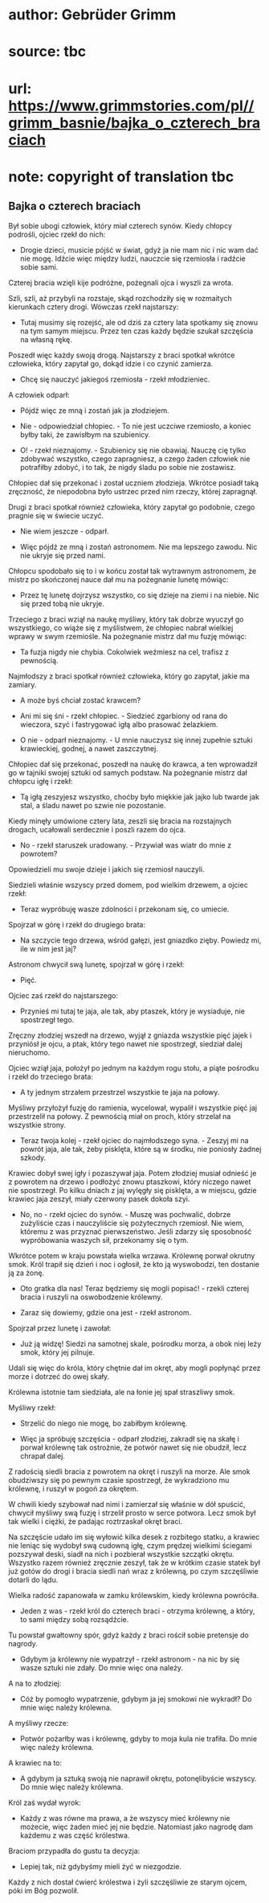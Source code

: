 # author: Gebrüder Grimm
# source: tbc
# url: https://www.grimmstories.com/pl//grimm_basnie/bajka_o_czterech_braciach
# note: copyright of translation tbc

## Bajka o czterech braciach 

Był sobie ubogi człowiek, który miał czterech synów. Kiedy chłopcy
podrośli, ojciec rzekł do nich:

- Drogie dzieci, musicie pójść w świat, gdyż ja nie mam nic i nic wam
dać nie mogę. Idźcie więc między ludzi, nauczcie się rzemiosła i radźcie
sobie sami.

Czterej bracia wzięli kije podróżne, pożegnali ojca i wyszli za wrota.

Szli, szli, aż przybyli na rozstaje, skąd rozchodziły się w rozmaitych
kierunkach cztery drogi. Wówczas rzekł najstarszy:

- Tutaj musimy się rozejść, ale od dziś za cztery lata spotkamy się
znowu na tym samym miejscu. Przez ten czas każdy będzie szukał szczęścia
na własną rękę.

Poszedł więc każdy swoją drogą. Najstarszy z braci spotkał wkrótce
człowieka, który zapytał go, dokąd idzie i co czynić zamierza.

- Chcę się nauczyć jakiegoś rzemiosła - rzekł młodzieniec.

A człowiek odparł:

- Pójdź więc ze mną i zostań jak ja złodziejem.

- Nie - odpowiedział chłopiec. - To nie jest uczciwe rzemiosło, a
koniec byłby taki, że zawisłbym na szubienicy.

- O! - rzekł nieznajomy. - Szubienicy się nie obawiaj. Nauczę cię tylko
zdobywać wszystko, czego zapragniesz, a czego żaden człowiek nie
potrafiłby zdobyć, i to tak, że nigdy śladu po sobie nie zostawisz.

Chłopiec dał się przekonać i został uczniem złodzieja. Wkrótce posiadł
taką zręczność, że niepodobna było ustrzec przed nim rzeczy, której
zapragnął.

Drugi z braci spotkał również człowieka, który zapytał go podobnie,
czego pragnie się w świecie uczyć.

- Nie wiem jeszcze - odparł.

- Więc pójdź ze mną i zostań astronomem. Nie ma lepszego zawodu. Nic
nie ukryje się przed nami.

Chłopcu spodobało się to i w końcu został tak wytrawnym astronomem, że
mistrz po skończonej nauce dał mu na pożegnanie lunetę mówiąc:

- Przez tę lunetę dojrzysz wszystko, co się dzieje na ziemi i na
niebie. Nic się przed tobą nie ukryje.

Trzeciego z braci wziął na naukę myśliwy, który tak dobrze wyuczył go
wszystkiego, co wiąże się z myślistwem, że chłopiec nabrał wielkiej
wprawy w swym rzemiośle. Na pożegnanie mistrz dał mu fuzję mówiąc:

- Ta fuzja nigdy nie chybia. Cokolwiek weźmiesz na cel, trafisz z
pewnością.

Najmłodszy z braci spotkał również człowieka, który go zapytał, jakie ma
zamiary.

- A może byś chciał zostać krawcem?

- Ani mi się śni - rzekł chłopiec. - Siedzieć zgarbiony od rana do
wieczora, szyć i fastrygować igłą albo prasować żelazkiem.

- O nie - odparł nieznajomy. - U mnie nauczysz się innej zupełnie
sztuki krawieckiej, godnej, a nawet zaszczytnej.

Chłopiec dał się przekonać, poszedł na naukę do krawca, a ten wprowadził
go w tajniki swojej sztuki od samych podstaw. Na pożegnanie mistrz dał
chłopcu igłę i rzekł:

- Tą igłą zeszyjesz wszystko, choćby było miękkie jak jajko lub twarde
jak stal, a śladu nawet po szwie nie pozostanie.

Kiedy minęły umówione cztery lata, zeszli się bracia na rozstajnych
drogach, ucałowali serdecznie i poszli razem do ojca.

- No - rzekł staruszek uradowany. - Przywiał was wiatr do mnie z
powrotem?

Opowiedzieli mu swoje dzieje i jakich się rzemiosł nauczyli.

Siedzieli właśnie wszyscy przed domem, pod wielkim drzewem, a ojciec
rzekł:

- Teraz wypróbuję wasze zdolności i przekonam się, co umiecie.

Spojrzał w górę i rzekł do drugiego brata:

- Na szczycie tego drzewa, wśród gałęzi, jest gniazdko zięby. Powiedz
mi, ile w nim jest jaj?

Astronom chwycił swą lunetę, spojrzał w górę i rzekł:

- Pięć.

Ojciec zaś rzekł do najstarszego:

- Przynieś mi tutaj te jaja, ale tak, aby ptaszek, który je wysiaduje,
nie spostrzegł tego.

Zręczny złodziej wszedł na drzewo, wyjął z gniazda wszystkie pięć jajek
i przyniósł je ojcu, a ptak, który tego nawet nie spostrzegł, siedział
dalej nieruchomo.

Ojciec wziął jaja, położył po jednym na każdym rogu stołu, a piąte
pośrodku i rzekł do trzeciego brata:

- A ty jednym strzałem przestrzel wszystkie te jaja na połowy.

Myśliwy przyłożył fuzję do ramienia, wycelował, wypalił i wszystkie pięć
jaj przestrzelił na połowy. Z pewnością miał on proch, który strzelał na
wszystkie strony.

- Teraz twoja kolej - rzekł ojciec do najmłodszego syna. - Zeszyj mi na
powrót jaja, ale tak, żeby pisklęta, które są w środku, nie poniosły
żadnej szkody.

Krawiec dobył swej igły i pozaszywał jaja. Potem złodziej musiał odnieść
je z powrotem na drzewo i podłożyć znowu ptaszkowi, który niczego nawet
nie spostrzegł. Po kilku dniach z jaj wylęgły się pisklęta, a w miejscu,
gdzie krawiec jaja zeszył, miały czerwony pasek dokoła szyi.

- No, no - rzekł ojciec do synów. - Muszę was pochwalić, dobrze
zużyliście czas i nauczyliście się pożytecznych rzemiosł. Nie wiem,
któremu z was przyznać pierwszeństwo. Jeśli zdarzy się sposobność
wypróbowania waszych sił, przekonamy się o tym.

Wkrótce potem w kraju powstała wielka wrzawa. Królewnę porwał okrutny
smok. Król trapił się dzień i noc i ogłosił, że kto ją wyswobodzi, ten
dostanie ją za żonę.

- Oto gratka dla nas! Teraz będziemy się mogli popisać! - rzekli
czterej bracia i ruszyli na oswobodzenie królewny.

- Zaraz się dowiemy, gdzie ona jest - rzekł astronom.

Spojrzał przez lunetę i zawołał:

- Już ją widzę! Siedzi na samotnej skale, pośrodku morza, a obok niej
leży smok, który jej pilnuje.

Udali się więc do króla, który chętnie dał im okręt, aby mogli popłynąć
przez morze i dotrzeć do owej skały.

Królewna istotnie tam siedziała, ale na łonie jej spał straszliwy smok.

Myśliwy rzekł:

- Strzelić do niego nie mogę, bo zabiłbym królewnę.

- Więc ja spróbuję szczęścia - odparł złodziej, zakradł się na skałę i
porwał królewnę tak ostrożnie, że potwór nawet się nie obudził, lecz
chrapał dalej.

Z radością siedli bracia z powrotem na okręt i ruszyli na morze. Ale
smok obudziwszy się po pewnym czasie spostrzegł, że wykradziono mu
królewnę, i ruszył w pogoń za okrętem.

W chwili kiedy szybował nad nimi i zamierzał się właśnie w dół spuścić,
chwycił myśliwy swą fuzję i strzelił prosto w serce potwora. Lecz smok
był tak wielki i ciężki, że padając roztrzaskał okręt braci.

Na szczęście udało im się wyłowić kilka desek z rozbitego statku, a
krawiec nie leniąc się wydobył swą cudowną igłę, czym prędzej wielkimi
ściegami pozszywał deski, siadł na nich i pozbierał wszystkie szczątki
okrętu. Wszystko razem również zręcznie zeszył, tak że w krótkim czasie
statek był już gotów do drogi i bracia siedli nań wraz z królewną, po
czym szczęśliwie dotarli do lądu.

Wielka radość zapanowała w zamku królewskim, kiedy królewna powróciła.

- Jeden z was - rzekł król do czterech braci - otrzyma królewnę, a
który, to sami między sobą rozsądźcie.

Tu powstał gwałtowny spór, gdyż każdy z braci rościł sobie pretensje do
nagrody.

- Gdybym ja królewny nie wypatrzył - rzekł astronom - na nic by się
wasze sztuki nie zdały. Do mnie więc ona należy.

A na to złodziej:

- Cóż by pomogło wypatrzenie, gdybym ja jej smokowi nie wykradł? Do
mnie więc należy królewna.

A myśliwy rzecze:

- Potwór pożarłby was i królewnę, gdyby to moja kula nie trafiła. Do
mnie więc należy królewna.

A krawiec na to:

- A gdybym ja sztuką swoją nie naprawił okrętu, potonęlibyście wszyscy.
Do mnie więc należy królewna.

Król zaś wydał wyrok:

- Każdy z was równe ma prawa, a że wszyscy mieć królewny nie możecie,
więc żaden mieć jej nie będzie. Natomiast jako nagrodę dam każdemu z was
część królestwa.

Braciom przypadła do gustu ta decyzja:

- Lepiej tak, niż gdybyśmy mieli żyć w niezgodzie.

Każdy z nich dostał ćwierć królestwa i żyli szczęśliwie ze starym ojcem,
póki im Bóg pozwolił.
